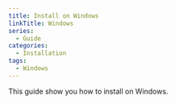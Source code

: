 ```yaml
---
title: Install on Windows
linkTitle: Windows
series: 
  - Guide
categories:
  - Installation
tags:
  - Windows
---
```


This guide show you how to install on Windows.
